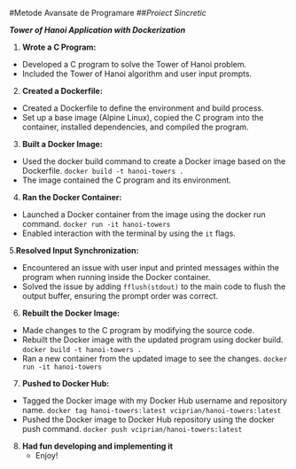 #Metode Avansate de Programare
##*Proiect Sincretic*

***Tower of Hanoi Application with Dockerization***

1. **Wrote a C Program:**
- Developed a C program to solve the Tower of Hanoi problem.
- Included the Tower of Hanoi algorithm and user input prompts.

2. **Created a Dockerfile:**
- Created a Dockerfile to define the environment and build process.
- Set up a base image (Alpine Linux), copied the C program into the container, installed dependencies, and compiled the program.

3. **Built a Docker Image:**
- Used the docker build command to create a Docker image based on the Dockerfile. ```docker build -t hanoi-towers .```
- The image contained the C program and its environment.

4. **Ran the Docker Container:**
- Launched a Docker container from the image using the docker run command. ```docker run -it hanoi-towers```
- Enabled interaction with the terminal by using the ```it``` flags.

5.**Resolved Input Synchronization:**
- Encountered an issue with user input and printed messages within the program when running inside the Docker container.
- Solved the issue by adding ```fflush(stdout)``` to the main code to flush the output buffer, ensuring the prompt order was correct.

6. **Rebuilt the Docker Image:**
- Made changes to the C program by modifying the source code.
- Rebuilt the Docker image with the updated program using docker build. ```docker build -t hanoi-towers .```
- Ran a new container from the updated image to see the changes. ```docker run -it hanoi-towers```

7. **Pushed to Docker Hub:**
- Tagged the Docker image with my Docker Hub username and repository name. ```docker tag hanoi-towers:latest vciprian/hanoi-towers:latest```
- Pushed the Docker image to Docker Hub repository using the docker push command. ```docker push vciprian/hanoi-towers:latest```

8. **Had fun developing and implementing it**
    - Enjoy!